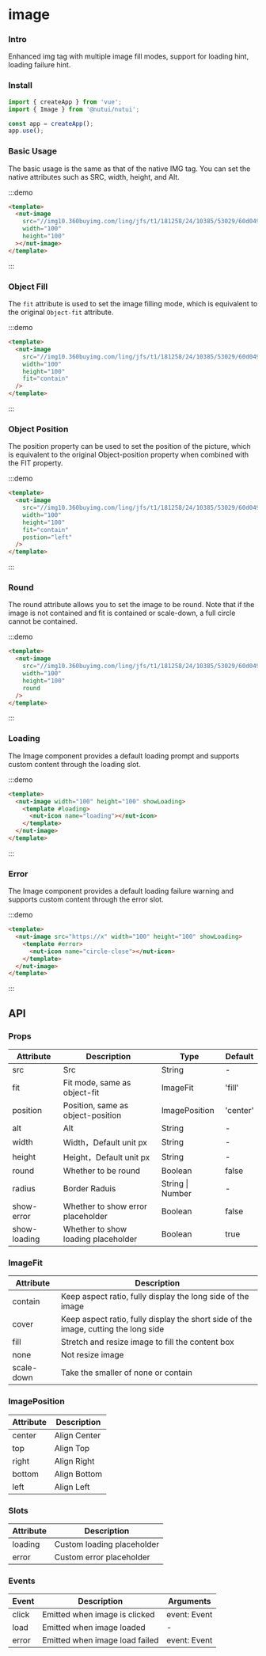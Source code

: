 # image

### Intro

Enhanced img tag with multiple image fill modes, support for loading hint, loading failure hint.

### Install

```javascript
import { createApp } from 'vue';
import { Image } from '@nutui/nutui';

const app = createApp();
app.use();
```

### Basic Usage

The basic usage is the same as that of the native IMG tag. You can set the native attributes such as SRC, width, height, and Alt.

:::demo

```html
<template>
  <nut-image
    src="//img10.360buyimg.com/ling/jfs/t1/181258/24/10385/53029/60d04978Ef21f2d42/92baeb21f907cd24.jpg"
    width="100"
    height="100"
  ></nut-image>
</template>
```

:::

### Object Fill

The `fit` attribute is used to set the image filling mode, which is equivalent to the original `Object-fit` attribute.

:::demo

```html
<template>
  <nut-image
    src="//img10.360buyimg.com/ling/jfs/t1/181258/24/10385/53029/60d04978Ef21f2d42/92baeb21f907cd24.jpg"
    width="100"
    height="100"
    fit="contain"
  />
</template>
```

:::

### Object Position

The position property can be used to set the position of the picture, which is equivalent to the original Object-position property when combined with the FIT property.

:::demo

```html
<template>
  <nut-image
    src="//img10.360buyimg.com/ling/jfs/t1/181258/24/10385/53029/60d04978Ef21f2d42/92baeb21f907cd24.jpg"
    width="100"
    height="100"
    fit="contain"
    postion="left"
  />
</template>
```

:::

### Round

The round attribute allows you to set the image to be round. Note that if the image is not contained and fit is contained or scale-down, a full circle cannot be contained.

:::demo

```html
<template>
  <nut-image
    src="//img10.360buyimg.com/ling/jfs/t1/181258/24/10385/53029/60d04978Ef21f2d42/92baeb21f907cd24.jpg"
    width="100"
    height="100"
    round
  />
</template>
```

:::

### Loading

The Image component provides a default loading prompt and supports custom content through the loading slot.

:::demo

```html
<template>
  <nut-image width="100" height="100" showLoading>
    <template #loading>
      <nut-icon name="loading"></nut-icon>
    </template>
  </nut-image>
</template>
```

:::

### Error

The Image component provides a default loading failure warning and supports custom content through the error slot.

:::demo

```html
<template>
  <nut-image src="https://x" width="100" height="100" showLoading>
    <template #error>
      <nut-icon name="circle-close"></nut-icon>
    </template>
  </nut-image>
</template>
```

:::

## API

### Props

| Attribute    | Description                         | Type             | Default  |
| ------------ | ----------------------------------- | ---------------- | -------- |
| src          | Src                                 | String           | -        |
| fit          | Fit mode, same as object-fit        | ImageFit         | 'fill'   |
| position     | Position, same as object-position   | ImagePosition    | 'center' |
| alt          | Alt                                 | String           | -        |
| width        | Width，Default unit px              | String           | -        |
| height       | Height，Default unit px             | String           | -        |
| round        | Whether to be round                 | Boolean          | false    |
| radius       | Border Raduis                       | String \| Number | -        |
| show-error   | Whether to show error placeholder   | Boolean          | false    |
| show-loading | Whether to show loading placeholder | Boolean          | true     |

### ImageFit

| Attribute  | Description                                                                         |
| ---------- | ----------------------------------------------------------------------------------- |
| contain    | Keep aspect ratio, fully display the long side of the image                         |
| cover      | Keep aspect ratio, fully display the short side of the image, cutting the long side |
| fill       | Stretch and resize image to fill the content box                                    |
| none       | Not resize image                                                                    |
| scale-down | Take the smaller of none or contain                                                 |

### ImagePosition

| Attribute | Description  |
| --------- | ------------ |
| center    | Align Center |
| top       | Align Top    |
| right     | Align Right  |
| bottom    | Align Bottom |
| left      | Align Left   |

### Slots

| Attribute | Description                |
| --------- | -------------------------- |
| loading   | Custom loading placeholder |
| error     | Custom error placeholder   |

### Events

| Event | Description                    | Arguments    |
| ----- | ------------------------------ | ------------ |
| click | Emitted when image is clicked  | event: Event |
| load  | Emitted when image loaded      | -            |
| error | Emitted when image load failed | event: Event |
